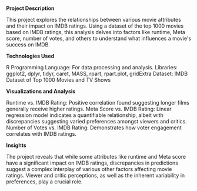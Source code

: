 # 
**Project Description**

This project explores the relationships between various movie attributes and their impact on IMDB ratings. Using a dataset of the top 1000 movies based on IMDB ratings, this analysis delves into factors like runtime, Meta score, number of votes, and others to understand what influences a movie's success on IMDB.

**Technologies Used**

R Programming Language: For data processing and analysis.
Libraries: ggplot2, dplyr, tidyr, caret, MASS, rpart, rpart.plot, gridExtra
Dataset: IMDB Dataset of Top 1000 Movies and TV Shows

**Visualizations and Analysis**

Runtime vs. IMDB Rating: Positive correlation found suggesting longer films generally receive higher ratings.
Meta Score vs. IMDB Rating: Linear regression model indicates a quantifiable relationship, albeit with discrepancies suggesting varied preferences amongst viewers and critics.
Number of Votes vs. IMDB Rating: Demonstrates how voter engagement correlates with IMDB ratings.

**Insights**

The project reveals that while some attributes like runtime and Meta score have a significant impact on IMDB ratings, discrepancies in predictions suggest a complex interplay of various other factors affecting movie ratings. Viewer and critic perceptions, as well as the inherent variability in preferences, play a crucial role.
